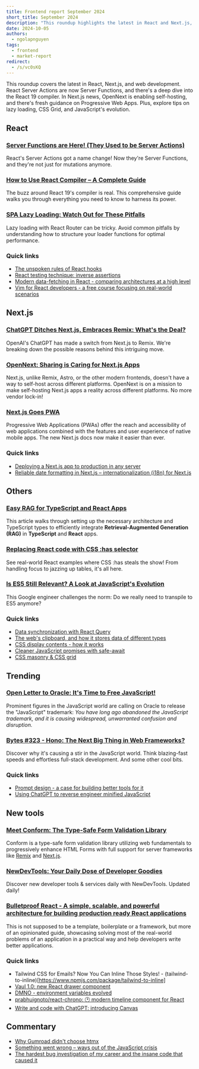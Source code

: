 ```yaml
---
title: Frontend report September 2024
short_title: September 2024
description: "This roundup highlights the latest in React and Next.js, including Server Functions, the React 19 compiler, and self-hosting with OpenNext. Find tips on lazy loading, CSS Grid, JavaScript's evolution, plus new tools and expert insights."
date: 2024-10-05
authors:
  - ngolapnguyen
tags:
  - frontend
  - market-report
redirect:
  - /s/vc0sKQ
---
```


This roundup covers the latest in React, Next.js, and web development. React Server Actions are now Server Functions, and there's a deep dive into the React 19 compiler. In Next.js news, OpenNext is enabling self-hosting, and there's fresh guidance on Progressive Web Apps. Plus, explore tips on lazy loading, CSS Grid, and JavaScript's evolution.

## React

### [Server Functions are Here! (They Used to be Server Actions)](https://19.react.dev/reference/rsc/server-functions "https://19.react.dev/reference/rsc/server-functions")

React's Server Actions got a name change! Now they're Server Functions, and they're not just for mutations anymore.

### [How to Use React Compiler – A Complete Guide](https://www.freecodecamp.org/news/react-compiler-complete-guide-react-19/)

The buzz around React 19's compiler is real. This comprehensive guide walks you through everything you need to know to harness its power.

### [SPA Lazy Loading: Watch Out for These Pitfalls](https://reacttraining.com/blog/spa-lazy-loading-pitfalls)

Lazy loading with React Router can be tricky. Avoid common pitfalls by understanding how to structure your loader functions for optimal performance.

### Quick links

- [The unspoken rules of React hooks](https://macwright.com/2024/09/19/the-extra-rules-of-hooks)
- [React testing technique: inverse assertions](https://www.epicweb.dev/inverse-assertions)
- [Modern data-fetching in React - comparing architectures at a high level](https://reacttraining.com/blog/modern-data-fetching-in-react)
- [Vim for React developers - a free course focusing on real-world scenarios](https://vimforreactdevs.com/)

## Next.js

### [ChatGPT Ditches Next.js, Embraces Remix: What's the Deal?](https://www.youtube.com/watch?v=hHWgGfZpk00)

OpenAI's ChatGPT has made a switch from Next.js to Remix. We're breaking down the possible reasons behind this intriguing move.

### [OpenNext: Sharing is Caring for Next.js Apps](https://opennext.js.org/)

Next.js, unlike Remix, Astro, or the other modern frontends, doesn't have a way to self-host across different platforms. OpenNext is on a mission to make self-hosting Next.js apps a reality across different platforms. No more vendor lock-in!

### [Next.js Goes PWA](https://nextjs.org/docs/app/building-your-application/configuring/progressive-web-apps)

Progressive Web Applications (PWAs) offer the reach and accessibility of web applications combined with the features and user experience of native mobile apps. The new Next.js docs now make it easier than ever.

### Quick links

- [Deploying a Next.js app to production in any server](https://www.saybackend.com/blog/04-deploy-nextjs-to-production-without-vercel)
- [Reliable date formatting in Next.js – internationalization (i18n) for Next.js](https://next-intl-docs.vercel.app/blog/date-formatting-nextjs)

## Others

### [Easy RAG for TypeScript and React Apps](https://edspencer.net/2024/9/2/easy-rag-for-typescript-and-react-apps)

This article walks through setting up the necessary architecture and TypeScript types to efficiently integrate **Retrieval-Augmented Generation (RAG)** in **TypeScript** and **React** apps.

### [Replacing React code with CSS :has selector](https://www.developerway.com/posts/replacing-react-with-css)

See real-world React examples where CSS :has steals the show! From handling focus to jazzing up tables, it's all here.

### [Is ES5 Still Relevant? A Look at JavaScript's Evolution](https://philipwalton.com/articles/the-state-of-es5-on-the-web/)

This Google engineer challenges the norm: Do we really need to transpile to ES5 anymore?

### Quick links

- [Data synchronization with React Query](https://ui.dev/c/query/data-synchronization)
- [The web's clipboard, and how it stores data of different types](https://alexharri.com/blog/clipboard)
- [CSS display contents - how it works](https://ishadeed.com/article/display-contents/)
- [Cleaner JavaScript promises with safe-await](https://alexpate.com/posts/cleaner-promises-with-safe-await)
- [CSS masonry & CSS grid](https://css-tricks.com/css-masonry-css-grid/)

## Trending

### [Open Letter to Oracle: It's Time to Free JavaScript!](https://javascript.tm/)

Prominent figures in the JavaScript world are calling on Oracle to release the "JavaScript" trademark: _You have long ago abandoned the JavaScript trademark, and it is causing widespread, unwarranted confusion and disruption._

### [Bytes #323 - Hono: The Next Big Thing in Web Frameworks?](https://bytes.dev/archives/323)

Discover why it's causing a stir in the JavaScript world. Think blazing-fast speeds and effortless full-stack development. And some other cool bits.

### Quick links

- [Prompt design - a case for building better tools for it](https://www.cursor.com/blog/prompt-design)
- [Using ChatGPT to reverse engineer minified JavaScript](https://glama.ai/blog/2024-08-29-reverse-engineering-minified-code-using-openai)

## New tools

### [Meet Conform: The Type-Safe Form Validation Library](https://conform.guide/)

Conform is a type-safe form validation library utilizing web fundamentals to progressively enhance HTML Forms with full support for server frameworks like [Remix](https://remix.run/) and [Next.js](https://nextjs.org/).

### [NewDevTools: Your Daily Dose of Developer Goodies](https://newdevtools.com/)

Discover new developer tools & services daily with NewDevTools. Updated daily!

### [Bulletproof React - A simple, scalable, and powerful architecture for building production ready React applications](https://github.com/alan2207/bulletproof-react)

This is not supposed to be a template, boilerplate or a framework, but more of an opinionated guide, showcasing solving most of the real-world problems of an application in a practical way and help developers write better applications.

### Quick links

- Tailwind CSS for Emails? Now You Can Inline Those Styles! - (tailwind-to-inline)[https://www.npmjs.com/package/tailwind-to-inline]
- [Vaul 1.0: new React drawer component](https://vaul.emilkowal.ski/)
- [DMNO - environment variables evolved](https://dmno.dev/)
- [prabhuignoto/react-chrono: 🕑 modern timeline component for React](https://github.com/prabhuignoto/react-chrono)
- [Write and code with ChatGPT: introducing Canvas](https://openai.com/index/introducing-canvas/)

## Commentary

- [Why Gumroad didn't choose htmx](https://htmx.org/essays/why-gumroad-didnt-choose-htmx/)
- [Something went wrong – ways out of the JavaScript crisis](https://molily.de/something-went-wrong/)
- [The hardest bug investigation of my career and the insane code that caused it](https://www.reddit.com/r/ExperiencedDevs/comments/1fu0e5q/the_hardest_bug_investigation_of_my_career_and/)

